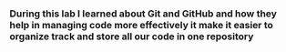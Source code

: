 ### During this lab I learned about Git and GitHub and how they help in managing code more effectively it make it easier to organize track and store all our code in one repository